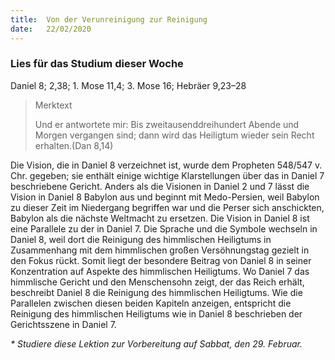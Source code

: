 ```yaml
---
title:  Von der Verunreinigung zur Reinigung
date:   22/02/2020
---
```


### Lies für das Studium dieser Woche
Daniel 8; 2,38; 1. Mose 11,4; 3. Mose 16; Hebräer 9,23–28

> <p>Merktext</p>
> Und er antwortete mir: Bis zweitausenddreihundert Abende und Morgen vergangen sind; dann wird das Heiligtum wieder sein Recht erhalten.(Dan 8,14)

Die Vision, die in Daniel 8 verzeichnet ist, wurde dem Propheten 548/547 v. Chr. gegeben; sie enthält einige wichtige Klarstellungen über das in Daniel 7 beschriebene Gericht. Anders als die Visionen in Daniel 2 und 7 lässt die Vision in Daniel 8 Babylon aus und beginnt mit Medo-Persien, weil Babylon zu dieser Zeit im Niedergang begriffen war und die Perser sich anschickten, Babylon als die nächste Weltmacht zu ersetzen. Die Vision in Daniel 8 ist eine Parallele zu der in Daniel 7. Die Sprache und die Symbole wechseln in Daniel 8, weil dort die Reinigung des himmlischen Heiligtums in Zusammenhang mit dem himmlischen großen Versöhnungstag gezielt in den Fokus rückt. Somit liegt der besondere Beitrag von Daniel 8 in seiner Konzentration auf Aspekte des himmlischen Heiligtums. Wo Daniel 7 das himmlische Gericht und den Menschensohn zeigt, der das Reich erhält, beschreibt Daniel 8 die Reinigung des himmlischen Heiligtums. Wie die Parallelen zwischen diesen beiden Kapiteln anzeigen, entspricht die Reinigung des himmlischen Heiligtums wie in Daniel 8 beschrieben der Gerichtsszene in Daniel 7.

_* Studiere diese Lektion zur Vorbereitung auf Sabbat, den 29. Februar._